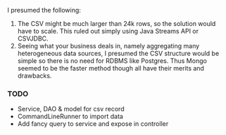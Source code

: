I presumed the following:
1. The CSV might be much larger than 24k rows, so the solution would have to scale.
This ruled out simply using Java Streams API or CSVJDBC.
2. Seeing what your business deals in, namely aggregating many heterogeneous data sources, 
   I presumed the CSV structure would be simple so there is no need for RDBMS like Postgres.
Thus Mongo seemed to be the faster method though all have their merits and drawbacks.

### TODO
- Service, DAO & model for csv record
- CommandLineRunner to import data
- Add fancy query to service and expose in controller